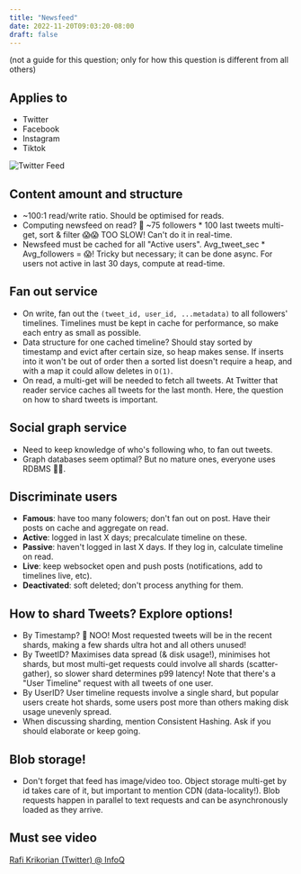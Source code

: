 ```yaml
---
title: "Newsfeed"
date: 2022-11-20T09:03:20-08:00
draft: false
---
```


(not a guide for this question; only for how this question is different from all others)

## Applies to

- Twitter
- Facebook
- Instagram
- Tiktok

![Twitter Feed](/iknowkungfoo/newsfeed/twitter-feed.png)

## Content amount and structure

- ~100:1 read/write ratio. Should be optimised for reads. 
- Computing newsfeed on read? 🤔 ~75 followers * 100 last tweets multi-get, sort & filter 😱😱 TOO SLOW! Can't do it in real-time.
- Newsfeed must be cached for all "Active users". Avg_tweet_sec * Avg_followers = 😱! Tricky but necessary; it can be done async. For users not active in last 30 days, compute at read-time.

## Fan out service

- On write, fan out the `(tweet_id, user_id, ...metadata)` to all followers' timelines. Timelines must be kept in cache for performance, so make each entry as small as possible.
- Data structure for one cached timeline? Should stay sorted by timestamp and evict after certain size, so heap makes sense. If inserts into it won't be out of order then a sorted list doesn't require a heap, and with a map it could allow deletes in `O(1)`.
- On read, a multi-get will be needed to fetch all tweets. At Twitter that reader service caches all tweets for the last month. Here, the question on how to shard tweets is important.

## Social graph service

- Need to keep knowledge of who's following who, to fan out tweets.
- Graph databases seem optimal? But no mature ones, everyone uses RDBMS 🤷‍♂️.

## Discriminate users

- **Famous**: have too many folowers; don't fan out on post. Have their posts on cache and aggregate on read.
- **Active**: logged in last X days; precalculate timeline on these.
- **Passive**: haven't logged in last X days. If they log in, calculate timeline on read.
- **Live**: keep websocket open and push posts (notifications, add to timelines live, etc).
- **Deactivated**: soft deleted; don't process anything for them.

## How to shard Tweets? Explore options!

- By Timestamp? 🤔 NOO! Most requested tweets will be in the recent shards, making a few shards ultra hot and all others unused!
- By TweetID? Maximises data spread (& disk usage!), minimises hot shards, but most multi-get requests could involve all shards (scatter-gather), so slower shard determines p99 latency! Note that there's a "User Timeline" request with all tweets of one user.
- By UserID? User timeline requests involve a single shard, but popular users create hot shards, some users post more than others making disk usage unevenly spread.
- When discussing sharding, mention Consistent Hashing. Ask if you should elaborate or keep going.

## Blob storage!

- Don't forget that feed has image/video too. Object storage multi-get by id takes care of it, but important to mention CDN (data-locality!). Blob requests happen in parallel to text requests and can be asynchronously loaded as they arrive.

## Must see video

[Rafi Krikorian (Twitter) @ InfoQ](https://www.infoq.com/presentations/Twitter-Timeline-Scalability/)
